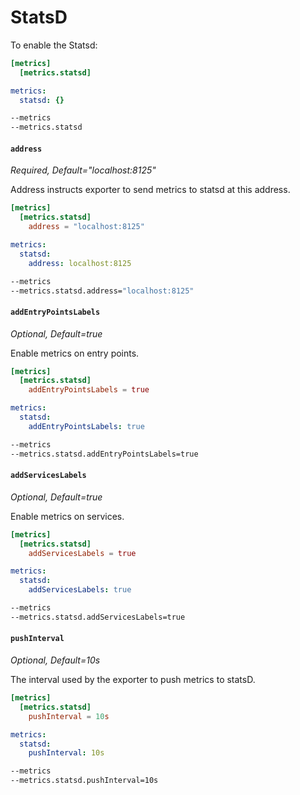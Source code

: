# StatsD

To enable the Statsd:

```toml tab="File (TOML)"
[metrics]
  [metrics.statsd]
```

```yaml tab="File (TOML)"
metrics:
  statsd: {}
```

```bash tab="CLI"
--metrics
--metrics.statsd
```

#### `address`

_Required, Default="localhost:8125"_

Address instructs exporter to send metrics to statsd at this address.

```toml tab="File (TOML)"
[metrics]
  [metrics.statsd]
    address = "localhost:8125"
```

```yaml tab="File (TOML)"
metrics:
  statsd:
    address: localhost:8125
```

```bash tab="CLI"
--metrics
--metrics.statsd.address="localhost:8125"
```

#### `addEntryPointsLabels`

_Optional, Default=true_

Enable metrics on entry points.

```toml tab="File (TOML)"
[metrics]
  [metrics.statsd]
    addEntryPointsLabels = true
```

```yaml tab="File (TOML)"
metrics:
  statsd:
    addEntryPointsLabels: true
```

```bash tab="CLI"
--metrics
--metrics.statsd.addEntryPointsLabels=true
```

#### `addServicesLabels`

_Optional, Default=true_

Enable metrics on services.

```toml tab="File (TOML)"
[metrics]
  [metrics.statsd]
    addServicesLabels = true
```

```yaml tab="File (TOML)"
metrics:
  statsd:
    addServicesLabels: true
```

```bash tab="CLI"
--metrics
--metrics.statsd.addServicesLabels=true
```

#### `pushInterval`

_Optional, Default=10s_

The interval used by the exporter to push metrics to statsD.

```toml tab="File (TOML)"
[metrics]
  [metrics.statsd]
    pushInterval = 10s
```

```yaml tab="File (TOML)"
metrics:
  statsd:
    pushInterval: 10s
```

```bash tab="CLI"
--metrics
--metrics.statsd.pushInterval=10s
```
